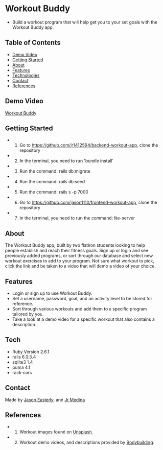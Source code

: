 
# Workout Buddy

* Build a workout program that will help get you to your set goals with the Workout Buddy app.

## Table of Contents

* [Demo Video](#demo_video)
* [Getting Started](#getting_started)
* [About](#about)                 
* [Features](#features)
* [Technologies](#technilogies)
* [Contact](#contact)
* [References](#references)

## Demo Video

[Workout Buddy](https://www.loom.com/share/494a7a707dd94e7bbee160702bbe4fa6)

## Getting Started
* 1. Go to https://github.com/jr1412594/backend-workout-app, clone the repository
* 2. In the terminal, you need to run 'bundle install'
* 3. Run the command: rails db:migrate
* 4. Run the command: rails db:seed
* 5. Run the command: rails s -p 7000
* 6. Go to https://github.com/jason1110/frontend-workout-app, clone the repository
* 7. in the terminal, you need to run the command: lite-server


## About

The Workout Buddy app, built by two flatiron students looking to help people establish and reach their fitness goals.  Sign up or login and see previously added programs, or sort through our database and select new workout exercises to add to your program.  Not sure what workout to pick, click the link and be taken to a video that will demo a video of your choice.

## Features

* Login or sign up to use Workout Buddy.
* Set a username, password, goal, and an activity level to be stored for reference.
* Sort through various workouts and add them to a specific program tailored by you.
* Take a look at a demo video for a specific workout that also contains a description.

## Tech
* Ruby Version 2.6.1
* rails 6.0.3.4
* sqlite3 1.4
* puma 4.1
* rack-cors

## Contact

Made by [Jason Easterly](https://www.linkedin.com/in/jason-e-72522990/), and [Jr Medina](https://www.linkedin.com/in/jrmedina1412/)

## References

* 1. Workout images found on [Unsplash](https://unsplash.com/).
* 2. Workout demo videos, and descriptions provided by [Bodybuilding](https://www.bodybuilding.com/).



